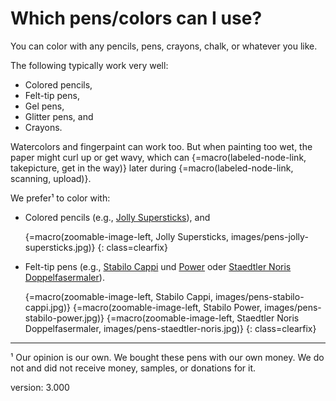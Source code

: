 # Which pens/colors can I use?

You can color with any pencils, pens, crayons, chalk, or whatever you like.

The following typically work very well:

* Colored pencils,
* Felt-tip pens,
* Gel pens,
* Glitter pens, and
* Crayons.

Watercolors and fingerpaint can work too.
But when painting too wet, the paper might curl up or get wavy, which can {=macro(labeled-node-link, takepicture, get in the way)} later during {=macro(labeled-node-link, scanning, upload)}.

We prefer¹ to color with:

* Colored pencils (e.g., [Jolly Supersticks](https://jolly.at/en/produkt-kategorie/colouring-pencils/supersticks-classic/)), and

    {=macro(zoomable-image-left, Jolly Supersticks, images/pens-jolly-supersticks.jpg)}
{: class=clearfix}

* Felt-tip pens (e.g., [Stabilo Cappi](https://www.stabilo.com/com/products/coloring-drawing/coloring-felt-tip-pens/stabilo-cappi/) und [Power](https://www.stabilo.com/com/products/coloring-drawing/coloring-felt-tip-pens/stabilo-power/) oder [Staedtler Noris Doppelfasermaler](https://www.staedtler.com/intl/en/products/products-for-colouring/fibre-tip-pens/noris-320-double-ended-fibre-tip-pen-320-nwp12/)).

    {=macro(zoomable-image-left, Stabilo Cappi, images/pens-stabilo-cappi.jpg)}
    {=macro(zoomable-image-left, Stabilo Power, images/pens-stabilo-power.jpg)}
    {=macro(zoomable-image-left, Staedtler Noris Doppelfasermaler, images/pens-staedtler-noris.jpg)}
{: class=clearfix}

---

¹ Our opinion is our own.
We bought these pens with our own money.
We do not and did not receive money, samples, or donations for it.

version: 3.000
